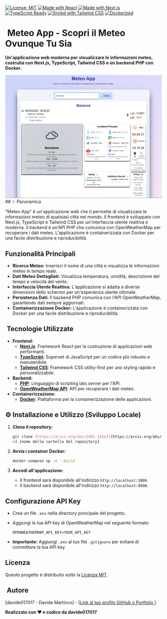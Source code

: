 [![License: MIT](https://img.shields.io/badge/License-MIT-yellow.svg)](https://opensource.org/licenses/MIT)
[![Made with React](https://img.shields.io/badge/Made%20with-React-blue.svg)](https://reactjs.org/)
[![Made with Next.js](https://img.shields.io/badge/Made%20with-Next.js-blue.svg)](https://nextjs.org/)
[![TypeScript Ready](https://img.shields.io/badge/TypeScript-Ready-blueviolet.svg)](https://www.typescriptlang.org/)
[![Styled with Tailwind CSS](https://img.shields.io/badge/Styled%20with-Tailwind_CSS-teal.svg)](https://tailwindcss.com/)
[![Dockerized](https://img.shields.io/badge/Dockerized-Yes-blue.svg)](https://www.docker.com/)

# ️ Meteo App - Scopri il Meteo Ovunque Tu Sia

**Un'applicazione web moderna per visualizzare le informazioni meteo, costruita con Next.js, TypeScript, Tailwind CSS e un backend PHP con Docker.**

![Screenshot della Meteo App](public/Screenshot.JPG) ## ✨ Panoramica

"Meteo App" è un'applicazione web che ti permette di visualizzare le informazioni meteo di qualsiasi città nel mondo. Il frontend è sviluppato con Next.js, TypeScript e Tailwind CSS per un'interfaccia utente reattiva e moderna. Il backend è un'API PHP che comunica con OpenWeatherMap per recuperare i dati meteo. L'applicazione è containerizzata con Docker per una facile distribuzione e riproducibilità.

##  Funzionalità Principali

* **Ricerca Meteo:** Inserisci il nome di una città e visualizza le informazioni meteo in tempo reale.
* **Dati Meteo Dettagliati:** Visualizza temperatura, umidità, descrizione del tempo e velocità del vento.
* **Interfaccia Utente Reattiva:** L'applicazione si adatta a diverse dimensioni dello schermo per un'esperienza utente ottimale.
* **Persistenza Dati:** Il backend PHP comunica con l'API OpenWeatherMap, garantendo dati sempre aggiornati.
* **Containerizzazione Docker:** L'applicazione è containerizzata con Docker per una facile distribuzione e riproducibilità.

## ️ Tecnologie Utilizzate

* **Frontend:**
    * **[Next.js](https://nextjs.org/)**: Framework React per la costruzione di applicazioni web performanti.
    * **[TypeScript](https://www.typescriptlang.org/)**: Superset di JavaScript per un codice più robusto e manutenibile.
    * **[Tailwind CSS](https://tailwindcss.com/)**: Framework CSS utility-first per uno styling rapido e personalizzabile.
* **Backend:**
    * **[PHP](https://www.php.net/)**: Linguaggio di scripting lato server per l'API.
    * **[OpenWeatherMap API](https://openweathermap.org/api)**: API per recuperare i dati meteo.
* **Containerizzazione:**
    * **[Docker](https://www.docker.com/)**: Piattaforma per la containerizzazione delle applicazioni.

## ⚙️ Installazione e Utilizzo (Sviluppo Locale)

1.  **Clona il repository:**

    ```bash
    git clone [https://arxiv.org/abs/2402.14323](https://arxiv.org/abs/2402.14323)
    cd [nome della cartella del repository]
    ```

2.  **Avvia i container Docker:**

    ```bash
    docker-compose up -d --build
    ```

3.  **Accedi all'applicazione:**

    * Il frontend sarà disponibile all'indirizzo `http://localhost:3000`.
    * Il backend sarà disponibile all'indirizzo `http://localhost:8090`.

##  Configurazione API Key

* Crea un file `.env` nella directory principale del progetto.
* Aggiungi la tua API key di OpenWeatherMap nel seguente formato:

    ```
    OPENWEATHERMAP_API_KEY=YOUR_API_KEY
    ```

* **Importante:** Aggiungi `.env` al tuo file `.gitignore` per evitare di committare la tua API key.

##  Licenza

Questo progetto è distribuito sotto la [Licenza MIT](LICENSE).

## ‍ Autore

[davide017017 - Davide Martinco] - [[Link al tuo profilo GitHub o Portfolio ](https://github.com/davide017017)]

**Realizzato con ❤️ e codice da davide017017**